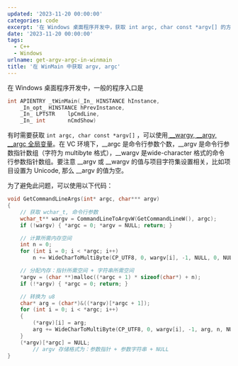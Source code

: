 ```yaml
---
updated: '2023-11-20 00:00:00'
categories: code
excerpt: '在 Windows 桌面程序开发中，获取 int argc, char const *argv[] 的方法'
date: '2023-11-20 00:00:00'
tags:
  - C++
  - Windows
urlname: get-argv-argc-in-winmain
title: '在 WinMain 中获取 argv, argc'
---
```


在 Windows 桌面程序开发中，一般的程序入口是


```c++
int APIENTRY _tWinMain(_In_ HINSTANCE hInstance,
    _In_opt_ HINSTANCE hPrevInstance,
    _In_ LPTSTR    lpCmdLine,
    _In_ int       nCmdShow)
```


有时需要获取 `int argc, char const *argv[]` ，可以使用[ __wargv, __argv, __argc 全局变量](https://learn.microsoft.com/en-us/cpp/c-runtime-library/argc-argv-wargv?view=msvc-170)。在 VC 环境下，__argc 是命令行参数个数，__argv 是命令行参数指针数组（字符为 multibyte 格式），__wargv 是wide-character 格式的命令行参数指针数组。要注意 __argv  或 __wargv 的值与项目字符集设置相关，比如项目设置为 Unicode, 那么 __argv 的值为空。


为了避免此问题，可以使用以下代码：


```c++
void GetCommandLineArgs(int* argc, char*** argv)
{
    // 获取 wchar_t, 命令行参数
    wchar_t** wargv = CommandLineToArgvW(GetCommandLineW(), argc);
    if (!wargv) { *argc = 0; *argv = NULL; return; }

    // 计算所需内存空间
    int n = 0;
    for (int i = 0; i < *argc; i++)
        n += WideCharToMultiByte(CP_UTF8, 0, wargv[i], -1, NULL, 0, NULL, NULL) + 1;

    // 分配内存：指针所需空间 + 字符串所需空间
    *argv = (char **)malloc((*argc + 1) * sizeof(char*) + n);
    if (!*argv) { *argc = 0; return; }

    // 转换为 u8
    char* arg = (char*)&((*argv)[*argc + 1]);
    for (int i = 0; i < *argc; i++)
    {
        (*argv)[i] = arg;
        arg += WideCharToMultiByte(CP_UTF8, 0, wargv[i], -1, arg, n, NULL, NULL) + 1;
    }
    (*argv)[*argc] = NULL;
		// argv 存储格式为：参数指针 + 参数字符串 + NULL
}

```

